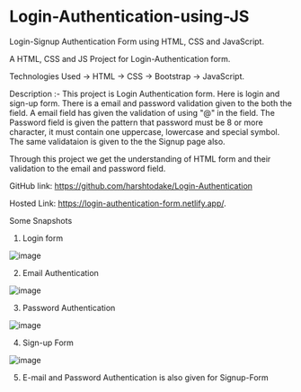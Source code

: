 # Login-Authentication-using-JS
Login-Signup Authentication Form using HTML, CSS and JavaScript.

A HTML, CSS and JS Project for Login-Authentication form.

Technologies Used -> HTML -> CSS -> Bootstrap -> JavaScript.

Description :- This project is Login Authentication form. Here is login and sign-up form. There is a email and password validation given to the both the field. A email field has given the validation of using "@" in the field. The Password field is given the pattern that password must be 8 or more character, it must contain one uppercase, lowercase and special symbol. The same validataion is given to the the Signup page also.

Through this project we get the understanding of HTML form and their validation to the email and password field.

GitHub link: https://github.com/harshtodake/Login-Authentication

Hosted Link: https://login-authentication-form.netlify.app/.


Some Snapshots

1. Login form 

![image](https://user-images.githubusercontent.com/83589184/138239695-3197acfe-bebc-49a0-a845-c8df0d069837.png)

2. Email Authentication

![image](https://user-images.githubusercontent.com/83589184/138239816-cd78f468-a0ad-40ad-92e8-17ebd2f37306.png)

3. Password Authentication

![image](https://user-images.githubusercontent.com/83589184/138239993-cd8dfe8f-9913-4fd4-a171-660544bef94c.png)

4. Sign-up Form

![image](https://user-images.githubusercontent.com/83589184/138240339-fe21d0be-ea89-419c-8690-dc93c646c053.png)

5. E-mail and Password Authentication is also given for Signup-Form
